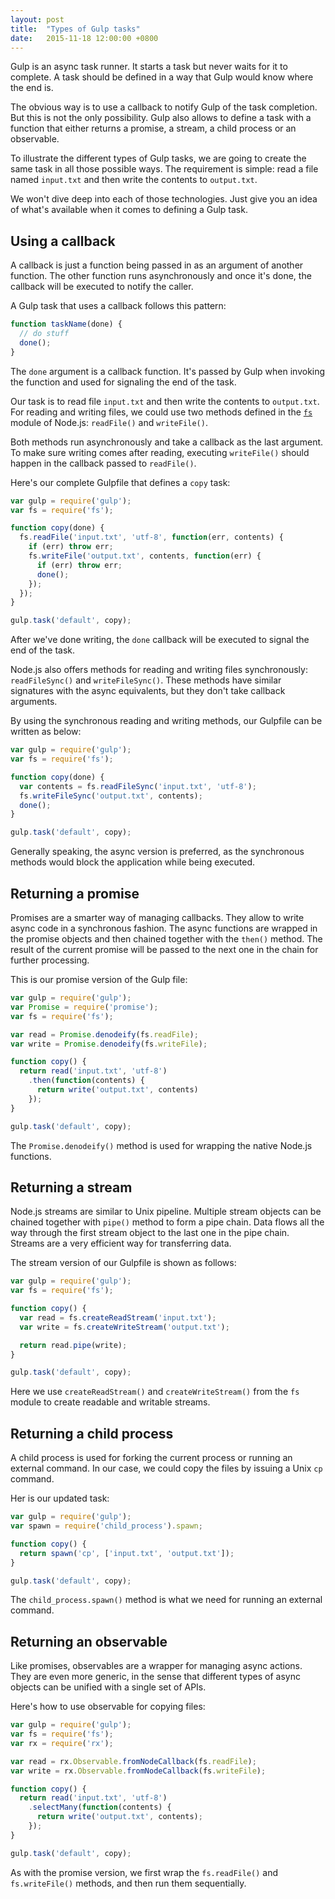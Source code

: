 ```yaml
---
layout: post
title:  "Types of Gulp tasks"
date:   2015-11-18 12:00:00 +0800
---
```


Gulp is an async task runner. It starts a task but never waits for it to
complete. A task should be defined in a way that Gulp would know where
the end is.

The obvious way is to use a callback to notify Gulp of the task
completion. But this is not the only possibility. Gulp also allows to
define a task with a function that either returns a promise, a stream, a
child process or an observable.

To illustrate the different types of Gulp tasks, we are going to create
the same task in all those possible ways. The requirement is simple:
read a file named `input.txt` and then write the contents to
`output.txt`.

We won't dive deep into each of those technologies. Just give you an
idea of what's available when it comes to defining a Gulp task.

## Using a callback

A callback is just a function being passed in as an argument of another
function. The other function runs asynchronously and once it's done, the
callback will be executed to notify the caller.

A Gulp task that uses a callback follows this pattern:

```js
function taskName(done) {
  // do stuff
  done();
}
```

The `done` argument is a callback function. It's passed by Gulp when invoking the function and used for signaling the end of the task.

Our task is to read file `input.txt` and then write the contents to `output.txt`. For reading and writing files, we could use two methods defined in the [`fs`] module of Node.js: `readFile()` and `writeFile()`.

[`fs`]: https://nodejs.org/api/fs.html

Both methods run asynchronously and take a callback as the last argument. To make sure writing comes after reading, executing `writeFile()` should happen in the callback passed to `readFile()`.

Here's our complete Gulpfile that defines a `copy` task:

```js
var gulp = require('gulp');
var fs = require('fs');

function copy(done) {
  fs.readFile('input.txt', 'utf-8', function(err, contents) {
    if (err) throw err;
    fs.writeFile('output.txt', contents, function(err) {
      if (err) throw err;
      done();
    });
  });
}

gulp.task('default', copy);
```

After we've done writing, the `done` callback will be executed to signal the end of the task.

Node.js also offers methods for reading and writing files
synchronously: `readFileSync()` and `writeFileSync()`. These
methods have similar signatures with the async equivalents, but they
don't take callback arguments.

By using the synchronous reading and writing methods, our Gulpfile can be written as below:

```js
var gulp = require('gulp');
var fs = require('fs');

function copy(done) {
  var contents = fs.readFileSync('input.txt', 'utf-8');
  fs.writeFileSync('output.txt', contents);
  done();
}

gulp.task('default', copy);
```

Generally speaking, the async version is preferred, as the synchronous methods would block the application while being executed.

## Returning a promise

Promises are a smarter way of managing callbacks. They allow to write async code in a synchronous fashion. The async functions are wrapped in the promise objects and then chained together with the `then()` method. The result of the current promise will be passed to the next one in the chain for further processing.

This is our promise version of the Gulp file:

```js
var gulp = require('gulp');
var Promise = require('promise');
var fs = require('fs');

var read = Promise.denodeify(fs.readFile);
var write = Promise.denodeify(fs.writeFile);

function copy() {
  return read('input.txt', 'utf-8')
    .then(function(contents) {
      return write('output.txt', contents)
    });
}

gulp.task('default', copy);
```

The `Promise.denodeify()` method is used for wrapping the native Node.js functions.

## Returning a stream

Node.js streams are similar to Unix pipeline. Multiple stream objects can be chained together with `pipe()` method to form a pipe chain. Data flows all the way through the first stream object to the last one in the pipe chain. Streams are a very efficient way for transferring data.

The stream version of our Gulpfile is shown as follows:

```js
var gulp = require('gulp');
var fs = require('fs');

function copy() {
  var read = fs.createReadStream('input.txt');
  var write = fs.createWriteStream('output.txt');

  return read.pipe(write);
}

gulp.task('default', copy);
```

Here we use `createReadStream()` and `createWriteStream()` from the `fs` module to create readable and writable streams.

## Returning a child process

A child process is used for forking the current process or running an external command. In our case, we could copy the files by issuing a Unix `cp` command.

Her is our updated task:

```js
var gulp = require('gulp');
var spawn = require('child_process').spawn;

function copy() {
  return spawn('cp', ['input.txt', 'output.txt']);
}

gulp.task('default', copy);
```

The `child_process.spawn()` method is what we need for running an external command.

## Returning an observable

Like promises, observables are a wrapper for managing async actions. They are even more generic, in the sense that different types of async objects can be unified with a single set of APIs.

Here's how to use observable for copying files:

```js
var gulp = require('gulp');
var fs = require('fs');
var rx = require('rx');

var read = rx.Observable.fromNodeCallback(fs.readFile);
var write = rx.Observable.fromNodeCallback(fs.writeFile);

function copy() {
  return read('input.txt', 'utf-8')
    .selectMany(function(contents) {
      return write('output.txt', contents);
    });
}

gulp.task('default', copy);
```

As with the promise version, we first wrap the `fs.readFile()` and `fs.writeFile()` methods, and then run them sequentially.
